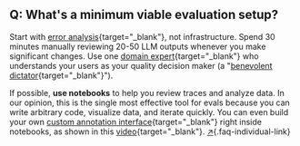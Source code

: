 ## Q: What's a minimum viable evaluation setup?

Start with [error analysis](#q-why-is-error-analysis-so-important-in-llm-evals-and-how-is-it-performed){target="_blank"}, not infrastructure. Spend 30 minutes manually reviewing 20-50 LLM outputs whenever you make significant changes. Use one [domain expert](#q-how-many-people-should-annotate-my-llm-outputs){target="_blank"} who understands your users as your quality decision maker (a "[benevolent dictator](#q-how-many-people-should-annotate-my-llm-outputs){target="_blank"}").

If possible, **use notebooks** to help you review traces and analyze data. In our opinion, this is the single most effective tool for evals because you can write arbitrary code, visualize data, and iterate quickly. You can even build your own [custom annotation interface](#q-what-makes-a-good-custom-interface-for-reviewing-llm-outputs){target="_blank"} right inside notebooks, as shown in this [video](https://youtu.be/aqKUwPKBkB0?si=5KDmMQnRzO_Ce9xH){target="_blank"}. [↗](/blog/posts/evals-faq/whats-a-minimum-viable-evaluation-setup.html){.faq-individual-link}